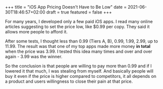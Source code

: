 +++
title = "iOS App Pricing Doesn't Have to Be Low"
date = 2021-06-30T18:46:57+02:00
draft = true
featured = false
+++

For many years, I developed only a few paid iOS apps. I read many online articles suggesting to set the price low, like $0.99 per copy. They said it allows more people to afford it. 

After some tests, I thought less than 0.99 (Tiers A, B), 0.99, 1.99, 2.99, up to 11.99.
The result was that one of my top apps made more money **in total** when the price was 3.99. I tested this idea many times and over and over again - 3.99 was the winner.

So the conclusion is that people are willing to pay more than 0.99 and if I lowered it that much, I was stealing from myself. And basically people will buy it even if the price is higher compared to competitors, it all depends on a product and users willingness to close their pain at that price.